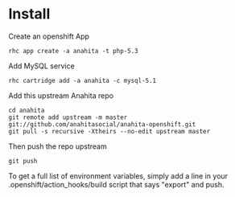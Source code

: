 Install
============
Create an openshift App

```
rhc app create -a anahita -t php-5.3
```

Add MySQL service

```
rhc cartridge add -a anahita -c mysql-5.1
```

Add this upstream Anahita repo

```
cd anahita
git remote add upstream -m master git://github.com/anahitasocial/anahita-openshift.git
git pull -s recursive -Xtheirs --no-edit upstream master
```

Then push the repo upstream

```
git push
```
To get a full list of environment variables, simply add a line in your
.openshift/action_hooks/build script that says "export" and push.



